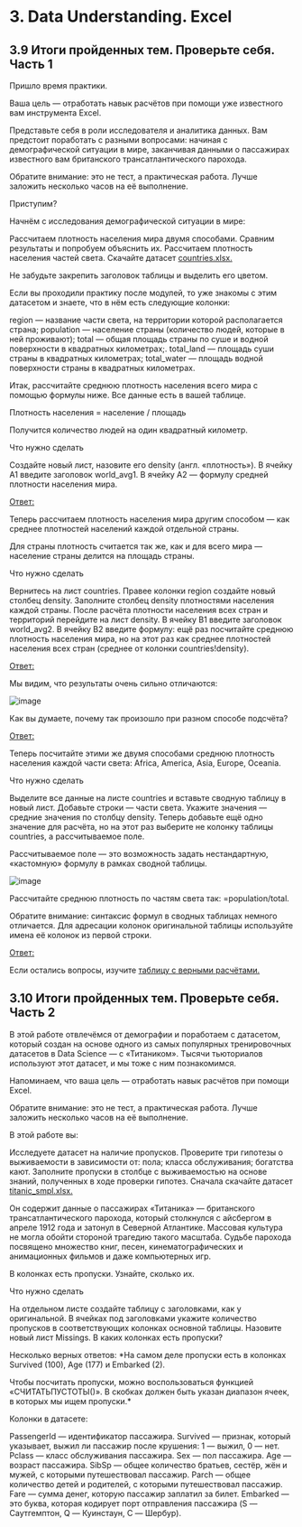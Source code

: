# 3. Data Understanding. Excel

## 3.9 Итоги пройденных тем. Проверьте себя. Часть 1

Пришло время практики. 

Ваша цель — отработать навык расчётов при помощи уже известного вам инструмента Excel.

Представьте себя в роли исследователя и аналитика данных. Вам предстоит поработать с разными вопросами: начиная с демографической ситуации в мире, заканчивая данными о пассажирах известного вам британского трансатлантического парохода. 

Обратите внимание: это не тест, а практическая работа. Лучше заложить несколько часов на её выполнение.

Приступим? 

Начнём с исследования демографической ситуации в мире:

Рассчитаем плотность населения мира двумя способами.
Сравним результаты и попробуем объяснить их.
Рассчитаем плотность населения частей света.
Скачайте датасет [countries.xlsx.](https://github.com/UzunDemir/uzundemir.github.io/blob/master/other_files/%D0%9A%D0%BE%D0%BF%D0%B8%D1%8F%20countries.xlsx)

Не забудьте закрепить заголовок таблицы и выделить его цветом.

Если вы проходили практику после модулей, то уже знакомы с этим датасетом и знаете, что в нём есть следующие колонки:

region — название части света, на территории которой располагается страна;
population — население страны (количество людей, которые в ней проживают);
total — общая площадь страны по суше и водной поверхности в квадратных километрах;.
total_land — площадь суши страны в квадратных километрах;
total_water — площадь водной поверхности страны в квадратных километрах.

Итак, рассчитайте среднюю плотность населения всего мира с помощью формулы ниже. Все данные есть в вашей таблице.

Плотность населения = население / площадь


Получится количество людей на один квадратный километр.



Что нужно сделать

Создайте новый лист, назовите его density (англ. «плотность»).
В ячейку A1 введите заголовок world_avg1.
В ячейку A2 — формулу средней плотности населения мира. 

[Ответ:](https://github.com/UzunDemir/uzundemir.github.io/blob/master/other_pages/answer_1.md)

Теперь рассчитаем плотность населения мира другим способом — как среднее плотностей населений каждой отдельной страны.

Для страны плотность считается так же, как и для всего мира — население страны делится на площадь страны. 

Что нужно сделать

Вернитесь на лист countries. Правее колонки region создайте новый столбец density. 
Заполните столбец density плотностями населения каждой страны. 
После расчёта плотности населения всех стран и территорий перейдите на лист density. В ячейку B1 введите заголовок world_avg2.
В ячейку B2 введите формулу: ещё раз посчитайте среднюю плотность населения мира, но на этот раз как среднее плотностей населения всех стран (среднее от колонки countries!density).

[Ответ:](https://github.com/UzunDemir/uzundemir.github.io/blob/master/other_pages/answer_2.md)

Мы видим, что результаты очень сильно отличаются:

![image](https://user-images.githubusercontent.com/94790150/219924034-bcc689eb-bc4a-4a91-966d-19659f226a12.png)


Как вы думаете, почему так произошло при разном способе подсчёта? 

[Ответ:](https://github.com/UzunDemir/uzundemir.github.io/blob/master/other_pages/answer_3.md)

Теперь посчитайте этими же двумя способами среднюю плотность населения каждой части света: Africa, America, Asia, Europe, Oceania.



Что нужно сделать

Выделите все данные на листе countries и вставьте сводную таблицу в новый лист.
Добавьте строки — части света. Укажите значения — средние значения по столбцу density. 
Теперь добавьте ещё одно значение для расчёта, но на этот раз выберите не колонку таблицы countries, а рассчитываемое поле.

Рассчитываемое поле — это возможность задать нестандартную, «кастомную» формулу в рамках сводной таблицы. 

![image](https://user-images.githubusercontent.com/94790150/219924680-81461f1d-6817-42bb-a071-92c497897671.png)


Рассчитайте среднюю плотность по частям света так: =population/total.

Обратите внимание: синтаксис формул в сводных таблицах немного отличается. Для адресации колонок оригинальной таблицы используйте имена её колонок из первой строки.

[Ответ:](https://github.com/UzunDemir/uzundemir.github.io/blob/master/other_pages/answer_4.md)

Если остались вопросы, изучите [таблицу с верными расчётами.](https://github.com/UzunDemir/uzundemir.github.io/blob/master/other_files/%D0%9A%D0%BE%D0%BF%D0%B8%D1%8F%20countries_hw1_reference.xlsx)

## 3.10 Итоги пройденных тем. Проверьте себя. Часть 2

В этой работе отвлечёмся от демографии и поработаем с датасетом, который создан на основе одного из самых популярных тренировочных датасетов в Data Science — с «Титаником». Тысячи тьюториалов используют этот датасет, и мы тоже с ним познакомимся. 

Напоминаем, что ваша цель — отработать навык расчётов при помощи Excel.

Обратите внимание: это не тест, а практическая работа. Лучше заложить несколько часов на её выполнение.

В этой работе вы:

Исследуете датасет на наличие пропусков.
Проверите три гипотезы о выживаемости в зависимости от: 
пола;
класса обслуживания;
богатства кают.
Заполните пропуски в столбце с выживаемостью на основе знаний, полученных в ходе проверки гипотез. 
Сначала скачайте датасет [titanic_smpl.xlsx.](https://github.com/UzunDemir/uzundemir.github.io/blob/master/other_files/%D0%9A%D0%BE%D0%BF%D0%B8%D1%8F%20titanic_smpl.xlsx)

Он содержит данные о пассажирах «Титаника» — британского трансатлантического парохода, который столкнулся с айсбергом в апреле 1912 года и затонул в Северной Атлантике. Массовая культура не могла обойти стороной трагедию такого масштаба. Судьбе парохода посвящено множество книг, песен, кинематографических и анимационных фильмов и даже компьютерных игр.

В колонках есть пропуски. Узнайте, сколько их.

Что нужно сделать

На отдельном листе создайте таблицу с заголовками, как у оригинальной.
В ячейках под заголовками укажите количество пропусков в соответствующих колонках основной таблицы.
Назовите новый лист Missings.
В каких колонках есть пропуски? 

Несколько верных ответов: *На самом деле пропуски есть в колонках Survived (100), Age (177) и Embarked (2).

Чтобы посчитать пропуски, можно воспользоваться функцией «СЧИТАТЬПУСТОТЫ()». В скобках должен быть указан диапазон ячеек, в которых мы ищем пропуски.*





Колонки в датасете:

PassengerId — идентификатор пассажира.
Survived — признак, который указывает, выжил ли пассажир после крушения: 1 — выжил, 0 — нет.
Pclass — класс обслуживания пассажира.
Sex — пол пассажира.
Age — возраст пассажира.
SibSp — общее количество братьев, сестёр, жён и мужей, с которыми путешествовал пассажир.
Parch — общее количество детей и родителей, с которыми путешествовал пассажир.
Fare — сумма денег, которую пассажир заплатил за билет.
Embarked — это буква, которая кодирует порт отправления пассажира (S — Саутгемптон, Q — Куинстаун, C — Шербур).
